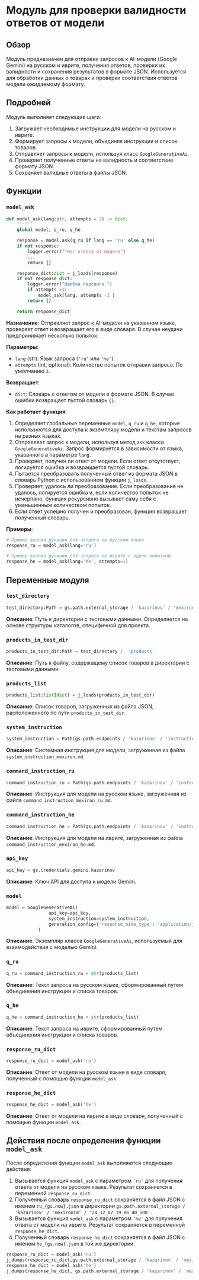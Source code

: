 # Модуль для проверки валидности ответов от модели

## Обзор

Модуль предназначен для отправки запросов к AI-модели (Google Gemini) на русском и иврите, получения ответов, проверки их валидности и сохранения результатов в формате JSON. Используется для обработки данных о товарах и проверки соответствия ответов модели ожидаемому формату.

## Подробней

Модуль выполняет следующие шаги:

1.  Загружает необходимые инструкции для модели на русском и иврите.
2.  Формирует запросы к модели, объединяя инструкции и список товаров.
3.  Отправляет запросы к модели, используя класс `GoogleGenerativeAi`.
4.  Проверяет полученные ответы на валидность и соответствие формату JSON.
5.  Сохраняет валидные ответы в файлы JSON.

## Функции

### `model_ask`

```python
def model_ask(lang:str, attempts = 3) -> dict:
    """"""
    global model, q_ru, q_he

    response = model.ask(q_ru if lang == 'ru' else q_he)
    if not response:
        logger.error(f"Нет ответа от модели")
        ...
        return {}

    response_dict:dict = j_loads(response)
    if not response_dict:
        logger.error("Ошибка парсинга ")
        if attempts >1:
            model_ask(lang, attempts -1 )
        return {}

    return response_dict
```

**Назначение**: Отправляет запрос к AI-модели на указанном языке, проверяет ответ и возвращает его в виде словаря. В случае неудачи предпринимает несколько попыток.

**Параметры**:

*   `lang` (str): Язык запроса (`'ru'` или `'he'`).
*   `attempts` (int, optional): Количество попыток отправки запроса. По умолчанию `3`.

**Возвращает**:

*   `dict`: Словарь с ответом от модели в формате JSON. В случае ошибки возвращает пустой словарь `{}`.

**Как работает функция**:

1.  Определяет глобальные переменные `model`, `q_ru` и `q_he`, которые используются для доступа к экземпляру модели и текстам запросов на разных языках.
2.  Отправляет запрос к модели, используя метод `ask` класса `GoogleGenerativeAi`. Запрос формируется в зависимости от языка, указанного в параметре `lang`.
3.  Проверяет, получен ли ответ от модели. Если ответ отсутствует, логируется ошибка и возвращается пустой словарь.
4.  Пытается преобразовать полученный ответ из формата JSON в словарь Python с использованием функции `j_loads`.
5.  Проверяет, удалось ли преобразование. Если преобразование не удалось, логируется ошибка и, если количество попыток не исчерпано, функция рекурсивно вызывает саму себя с уменьшенным количеством попыток.
6.  Если ответ успешно получен и преобразован, функция возвращает полученный словарь.

**Примеры**:

```python
# Пример вызова функции для запроса на русском языке
response_ru = model_ask(lang='ru')

# Пример вызова функции для запроса на иврите с одной попыткой
response_he = model_ask(lang='he', attempts=1)
```

## Переменные модуля

### `test_directory`

```python
test_directory:Path = gs.path.external_storage / 'kazarinov' / 'mexironim' / '24_12_07_19_06_40_508'
```

**Описание**: Путь к директории с тестовыми данными. Определяется на основе структуры каталогов, специфичной для проекта.

### `products_in_test_dir`

```python
products_in_test_dir:Path = test_directory /  'products'
```

**Описание**: Путь к файлу, содержащему список товаров в директории с тестовыми данными.

### `products_list`

```python
products_list:list[dict] = j_loads(products_in_test_dir)
```

**Описание**: Список товаров, загруженных из файла JSON, расположенного по пути `products_in_test_dir`.

### `system_instruction`

```python
system_instruction = Path(gs.path.endpoints / 'kazarinov' / 'instructions' / 'system_instruction_mexiron.md').read_text(encoding='UTF-8')
```

**Описание**: Системная инструкция для модели, загруженная из файла `system_instruction_mexiron.md`.

### `command_instruction_ru`

```python
command_instruction_ru = Path(gs.path.endpoints / 'kazarinov' / 'instructions' / 'command_instruction_mexiron_ru.md').read_text(encoding='UTF-8')
```

**Описание**: Инструкция для модели на русском языке, загруженная из файла `command_instruction_mexiron_ru.md`.

### `command_instruction_he`

```python
command_instruction_he = Path(gs.path.endpoints / 'kazarinov' / 'instructions' / 'command_instruction_mexiron_he.md').read_text(encoding='UTF-8')
```

**Описание**: Инструкция для модели на иврите, загруженная из файла `command_instruction_mexiron_he.md`.

### `api_key`

```python
api_key = gs.credentials.gemini.kazarinov
```

**Описание**: Ключ API для доступа к модели Gemini.

### `model`

```python
model = GoogleGenerativeAi(
                api_key=api_key,
                system_instruction=system_instruction,
                generation_config={'response_mime_type': 'application/json'}
            )
```

**Описание**: Экземпляр класса `GoogleGenerativeAi`, используемый для взаимодействия с моделью Gemini.

### `q_ru`

```python
q_ru = command_instruction_ru + str(products_list)
```

**Описание**: Текст запроса на русском языке, сформированный путем объединения инструкции и списка товаров.

### `q_he`

```python
q_he = command_instruction_he + str(products_list)
```

**Описание**: Текст запроса на иврите, сформированный путем объединения инструкции и списка товаров.

### `response_ru_dict`

```python
response_ru_dict = model_ask('ru')
```

**Описание**: Ответ от модели на русском языке в виде словаря, полученный с помощью функции `model_ask`.

### `response_he_dict`

```python
response_he_dict = model_ask('he')
```

**Описание**: Ответ от модели на иврите в виде словаря, полученный с помощью функции `model_ask`.

## Действия после определения функции `model_ask`

После определения функции `model_ask` выполняются следующие действия:

1.  Вызывается функция `model_ask` с параметром `'ru'` для получения ответа от модели на русском языке. Результат сохраняется в переменной `response_ru_dict`.
2.  Полученный словарь `response_ru_dict` сохраняется в файл JSON с именем `ru_{gs.now}.json` в директории `gs.path.external_storage / 'kazarinov' / 'mexironim' / '24_12_07_19_06_40_508'`.
3.  Вызывается функция `model_ask` с параметром `'he'` для получения ответа от модели на иврите. Результат сохраняется в переменной `response_he_dict`.
4.  Полученный словарь `response_he_dict` сохраняется в файл JSON с именем `he_{gs.now}.json` в той же директории.

```python
response_ru_dict = model_ask('ru')
j_dumps(response_ru_dict,gs.path.external_storage / 'kazarinov' / 'mexironim' / '24_12_07_19_06_40_508' / f'ru_{gs.now}.json')
response_he_dict = model_ask('he')
j_dumps(response_he_dict, gs.path.external_storage / 'kazarinov' / 'mexironim' / '24_12_07_19_06_40_508' / f'he_{gs.now}.json')